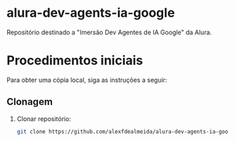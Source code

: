 # alura-dev-agents-ia-google
Repositório destinado a "Imersão Dev Agentes de IA Google" da Alura.

# Procedimentos iniciais
Para obter uma cópia local, siga as instruções a seguir:

## Clonagem

1. Clonar repositório:
	```sh
	git clone https://github.com/alexfdealmeida/alura-dev-agents-ia-google.git
	```